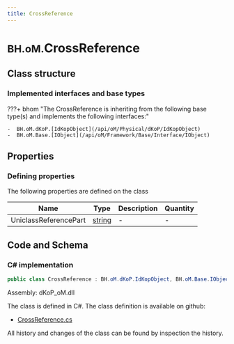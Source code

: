 ```yaml
---
title: CrossReference
---
```


# <small>BH.oM.</small>**CrossReference**



## Class structure

### Implemented interfaces and base types

???+ bhom "The CrossReference is inheriting from the following base type(s) and implements the following interfaces:"

    -  BH.oM.dKoP.[IdKopObject](/api/oM/Physical/dKoP/IdKopObject)
    -  BH.oM.Base.[IObject](/api/oM/Framework/Base/Interface/IObject)


## Properties



### Defining properties

The following properties are defined on the class

| Name             | Type             | Description      | Quantity         |
|------------------|------------------|------------------|------------------|
| UniclassReferencePart | [string](https://learn.microsoft.com/en-us/dotnet/api/System.String?view=netstandard-2.0) | - | - |


## Code and Schema

### C# implementation

``` C# title="C#"
public class CrossReference : BH.oM.dKoP.IdKopObject, BH.oM.Base.IObject
```

Assembly: dKoP_oM.dll

The class is defined in C#. The class definition is available on github:

- [CrossReference.cs](https://github.com/BHoM/dKoP_Toolkit/blob/develop/dKoP_oM/AdministrativeInformation\CrossReference.cs)

All history and changes of the class can be found by inspection the history.
